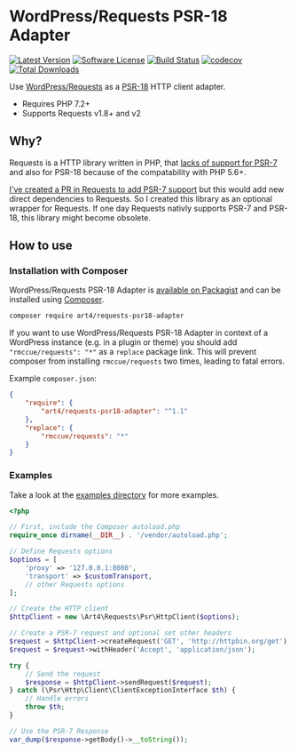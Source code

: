# WordPress/Requests PSR-18 Adapter

[![Latest Version](https://img.shields.io/github/release/Art4/WP-Requests-PSR18-Adapter.svg)](https://github.com/Art4/WP-Requests-PSR18-Adapter/releases)
[![Software License](https://img.shields.io/badge/license-GPL3-brightgreen.svg)](LICENSE.md)
[![Build Status](https://github.com/Art4/WP-Requests-PSR18-Adapter/actions/workflows/tests.yml/badge.svg?branch=main)](https://github.com/Art4/WP-Requests-PSR18-Adapter/actions)
[![codecov](https://codecov.io/gh/Art4/WP-Requests-PSR18-Adapter/branch/main/graph/badge.svg?token=NWWJXG6MIL)](https://codecov.io/gh/Art4/WP-Requests-PSR18-Adapter)
[![Total Downloads](https://img.shields.io/packagist/dt/art4/requests-psr18-adapter.svg)](https://packagist.org/packages/art4/requests-psr18-adapter)

Use [WordPress/Requests](https://github.com/WordPress/Requests) as a [PSR-18](https://www.php-fig.org/psr/psr-18/) HTTP client adapter.

- Requires PHP 7.2+
- Supports Requests v1.8+ and v2

## Why?

Requests is a HTTP library written in PHP, that [lacks of support for PSR-7](https://github.com/WordPress/Requests/issues/320) and also for PSR-18 because of the compatability with PHP 5.6+.

[I've created a PR in Requests to add PSR-7 support](https://github.com/WordPress/Requests/pull/768) but this would add new direct dependencies to Requests. So I created this library as an optional wrapper for Requests. If one day Requests nativly supports PSR-7 and PSR-18, this library might become obsolete.

## How to use

### Installation with Composer

WordPress/Requests PSR-18 Adapter is [available on Packagist](https://packagist.org/packages/art4/requests-psr18-adapter) and can be installed using [Composer](https://getcomposer.org/).

```bash
composer require art4/requests-psr18-adapter
```

If you want to use WordPress/Requests PSR-18 Adapter in context of a WordPress instance (e.g. in a plugin or theme) you should add `"rmccue/requests": "*"` as a `replace` package link. This will prevent composer from installing `rmccue/requests` two times, leading to fatal errors.

Example `composer.json`:

```json
{
    "require": {
        "art4/requests-psr18-adapter": "^1.1"
    },
    "replace": {
        "rmccue/requests": "*"
    }
}
```

### Examples

Take a look at the [examples directory](examples/) for more examples.


```php
<?php

// First, include the Composer autoload.php
require_once dirname(__DIR__) . '/vendor/autoload.php';

// Define Requests options
$options = [
    'proxy' => '127.0.0.1:8080',
    'transport' => $customTransport,
    // other Requests options
];

// Create the HTTP client
$httpClient = new \Art4\Requests\Psr\HttpClient($options);

// Create a PSR-7 request and optional set other headers
$request = $httpClient->createRequest('GET', 'http://httpbin.org/get');
$request = $request->withHeader('Accept', 'application/json');

try {
    // Send the request
    $response = $httpClient->sendRequest($request);
} catch (\Psr\Http\Client\ClientExceptionInterface $th) {
    // Handle errors
    throw $th;
}

// Use the PSR-7 Response
var_dump($response->getBody()->__toString());
```
